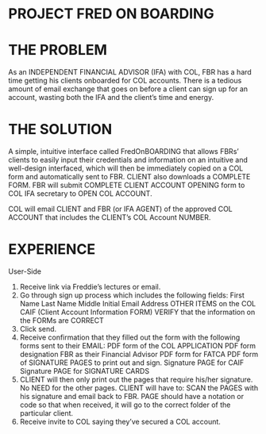 # PROJECT FRED ON BOARDING

# THE PROBLEM
As an INDEPENDENT FINANCIAL ADVISOR (IFA) with COL, FBR has a hard time getting his clients onboarded for COL accounts. There is a tedious amount of email exchange that goes on before a client can sign up for an account, wasting both the IFA and the client’s time and energy. 

# THE SOLUTION
A simple, intuitive interface called FredOnBOARDING  that allows FBRs’ clients to easily input their credentials and information on an intuitive and well-design interfaced, which will then be immediately copied on a COL form and automatically sent to FBR.  CLIENT also downloads a COMPLETE FORM.  FBR will submit COMPLETE CLIENT ACCOUNT OPENING form to COL IFA secretary to OPEN COL ACCOUNT. 

COL will email CLIENT and FBR (or IFA AGENT) of the approved COL ACCOUNT that includes the CLIENT’s COL Account NUMBER. 

# EXPERIENCE

User-Side
1) Receive link via Freddie’s lectures or email. 
2) Go through sign up process which includes the following fields:
First Name
Last Name
Middle Initial 
Email Address
OTHER ITEMS on the COL CAIF (Client Account Information FORM)
VERIFY that the information on the FORMs are CORRECT
3) Click send. 
4) Receive confirmation that they filled out the form with the following forms sent to their EMAIL:
PDF form of the COL APPLICATION
PDF form designation FBR as their Financial Advisor
PDF form for FATCA
PDF form of SIGNATURE PAGES to print out and sign.
Signature PAGE for CAIF
Signature PAGE for SIGNATURE CARDS
6) CLIENT will then only print out the pages that require his/her signature. No NEED for the other pages.
CLIENT will have to:
SCAN the PAGES with his signature and email back to FBR.
PAGE should have a notation or code so that when received, it will go to the correct folder of the particular client.
7) Receive invite to COL saying they’ve secured a COL account. 
